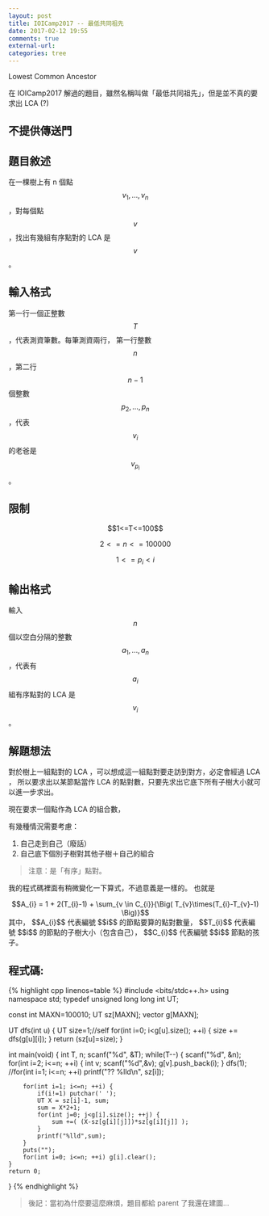 ```yaml
---
layout: post
title: IOICamp2017 -- 最低共同祖先
date: 2017-02-12 19:55
comments: true
external-url:
categories: tree
---
```


Lowest Common Ancestor

在 IOICamp2017 解過的題目，雖然名稱叫做「最低共同祖先」，但是並不真的要求出 LCA (?)

## 不提供傳送門

## 題目敘述
在一棵樹上有 n 個點 $$v_{1}, ... , v_{n}$$ ，對每個點 $$v$$ ，找出有幾組有序點對的 LCA 是 $$v$$ 。

## 輸入格式
第一行一個正整數 $$T$$ ，代表測資筆數。每筆測資兩行，
第一行整數 $$n$$ ，第二行 $$n-1$$ 個整數 $$p_{2}, ... , p_{n}$$ ，代表 $$v_{i}$$ 的老爸是 $$v_{p_{i}}$$ 。

## 限制

<center>
$$1<=T<=100$$

$$2<=n<=100000$$

$$1<=p_{i}<i$$
</center>

## 輸出格式
輸入 $$n$$ 個以空白分隔的整數 $$a_{1}, ... , a_{n}$$ ，代表有 $$a_{i}$$ 組有序點對的 LCA 是 $$v_{i}$$ 。

## 解題想法
對於樹上一組點對的 LCA ，可以想成這一組點對要走訪到對方，必定會經過 LCA ，
所以要求出以某節點當作 LCA 的點對數，只要先求出它底下所有子樹大小就可以進一步求出。

現在要求一個點作為 LCA 的組合數，

有幾種情況需要考慮：
1. 自己走到自己（廢話）
2. 自己底下個別子樹對其他子樹＋自己的組合

> 注意：是「有序」點對。

我的程式碼裡面有稍微變化一下算式，不過意義是一樣的。
也就是
<center>
$$A_{i} = 1 + 2(T_{i}-1) + \sum_{v \in C_{i}}{\Big( T_{v}\times(T_{i}-T_{v}-1) \Big)}$$
</center>
其中， $$A_{i}$$ 代表編號 $$i$$ 的節點要算的點對數量， $$T_{i}$$ 代表編號 $$i$$ 的節點的子樹大小（包含自己）， $$C_{i}$$ 代表編號 $$i$$ 節點的孩子。

## 程式碼:

{% highlight cpp linenos=table %}
#include <bits/stdc++.h>
using namespace std;
typedef unsigned long long int UT;

const int MAXN=100010;
UT sz[MAXN];
vector<int> g[MAXN];

UT dfs(int u) {
    UT size=1;//self
    for(int i=0; i<g[u].size(); ++i) {
        size += dfs(g[u][i]);
    }
    return (sz[u]=size);
}

int main(void) {
    int T, n;
    scanf("%d", &T);
    while(T--) {
        scanf("%d", &n);
        for(int i=2; i<=n; ++i) {
            int v;
            scanf("%d",&v);
            g[v].push_back(i);
        }
        dfs(1);
        //for(int i=1; i<=n; ++i) printf("?? %lld\n", sz[i]);        

        for(int i=1; i<=n; ++i) {
            if(i!=1) putchar(' ');
            UT X = sz[i]-1, sum;
            sum = X*2+1;
            for(int j=0; j<g[i].size(); ++j) {
                sum +=( (X-sz[g[i][j]])*sz[g[i][j]] );
            }
            printf("%lld",sum);
        }
        puts("");
        for(int i=0; i<=n; ++i) g[i].clear();
    }
    return 0;
}
{% endhighlight %}

> 後記：當初為什麼要這麼麻煩，題目都給 parent 了我還在建圖...
